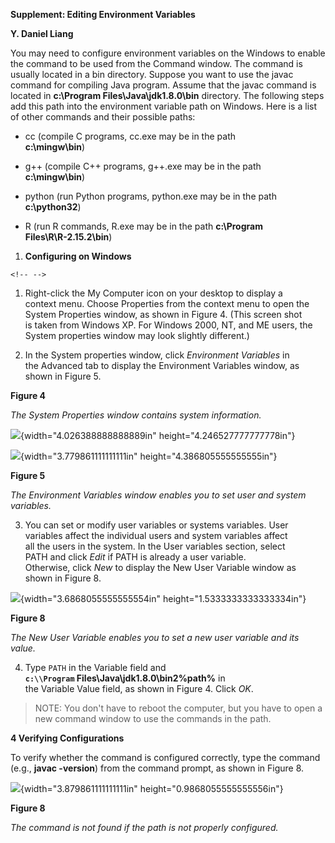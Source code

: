 **Supplement: Editing Environment Variables**

**Y. Daniel Liang**

You may need to configure environment variables on the Windows to enable
the command to be used from the Command window. The command is usually
located in a bin directory. Suppose you want to use the javac command
for compiling Java program. Assume that the javac command is located in
**c:\\Program Files\\Java\\jdk1.8.0\\bin** directory. The following
steps add this path into the environment variable path on Windows. Here
is a list of other commands and their possible paths:

-   cc (compile C programs, cc.exe may be in the path  
**c:\\mingw\\bin**)

-   g++ (compile C++ programs, g++.exe may be in the path  
**c:\\mingw\\bin**)

-   python (run Python programs, python.exe may be in the path  
**c:\\python32**)

-   R (run R commands, R.exe may be in the path **c:\\Program  
Files\\R\\R-2.15.2\\bin**)

1.  **Configuring on Windows**

```{=html}
<!-- -->
```
1.  Right-click the My Computer icon on your desktop to display a  
context menu. Choose Properties from the context menu to open the  
System Properties window, as shown in Figure 4. (This screen shot  
is taken from Windows XP. For Windows 2000, NT, and ME users, the  
System properties window may look slightly different.)

2.  In the System properties window, click *Environment Variables* in  
the Advanced tab to display the Environment Variables window, as  
shown in Figure 5.

**Figure 4**

*The System Properties window contains system information.*

![](media/image1.jpeg){width="4.026388888888889in"
height="4.246527777777778in"}

![](media/image2.jpeg){width="3.779861111111111in"
height="4.386805555555555in"}

**Figure 5**

*The Environment Variables window enables you to set user and system
variables.*

3.  You can set or modify user variables or systems variables. User  
variables affect the individual users and system variables affect  
all the users in the system. In the User variables section, select  
PATH and click *Edit* if PATH is already a user variable.  
Otherwise, click *New* to display the New User Variable window as  
shown in Figure 8.

![](media/image3.jpeg){width="3.6868055555555554in"
height="1.5333333333333334in"}

**Figure 8**

*The New User Variable enables you to set a new user variable and its
value.*

4.  Type `PATH` in the Variable field and  
**`c:\\Program` Files\\Java\\jdk1.8.0\\bin2%path%** in  
the Variable Value field, as shown in Figure 4. Click *OK*.  
>NOTE: You don't have to reboot the computer, but you have to open a
> new command window to use the commands in the path.

**4 Verifying Configurations**

To verify whether the command is configured correctly, type the command
(e.g., **javac -version**) from the command prompt, as shown in Figure
8.

![](media/image4.jpeg){width="3.879861111111111in"
height="0.9868055555555556in"}

**Figure 8**

*The command is not found if the path is not properly configured.*
